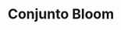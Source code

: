 ---
title: Conjunto Bloom
date: 
draft: false

# descripcion
description : Conjunto de plata 925 y microcubics súper delicados. Incluye cadena, dije, anillos y aros. Largo de la cadena a elección en 40, 45 o 50cm

materials: Plata 1055

color: 

dimensions: 17mm diámetro

code: 06-26-1729

type: "Conjuntos"

categories: []

price: $17.960,00

price_eftvo: $15.270,00

# Images
# first image will be shown in the product page
images:
  # - image: "images/path_to_image"
  # La ubicacion de las imagenes es imagenes/Conjuntos/Conjuntos.Cadena y Dije/06-26-1729-conjunto-bloom

---